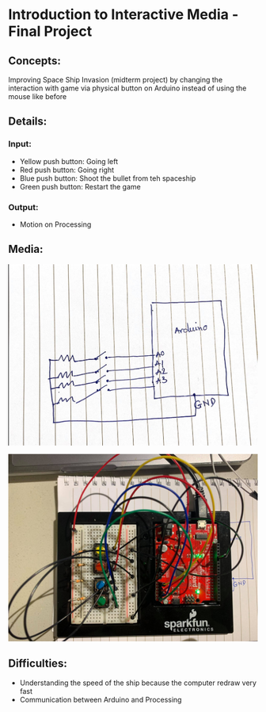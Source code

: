 # Introduction to Interactive Media - Final Project 

## Concepts:
Improving Space Ship Invasion (midterm project) by changing the interaction with game via physical button on Arduino instead of using the mouse like before


## Details:

### Input:
 - Yellow push button: Going left 
 - Red push button: Going right 
 - Blue push button: Shoot the bullet from teh spaceship
 - Green push button: Restart the game 
 
 ### Output:
- Motion on Processing 

## Media:
![](schematic.jpg)

![](105846841_607422366862777_4387858964236092607_n.jpg)
## Difficulties: 

- Understanding the speed of the ship because the computer redraw very fast 
- Communication between Arduino and Processing 
